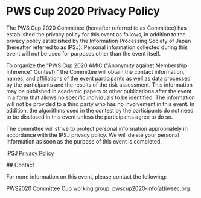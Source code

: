 # PWS Cup 2020 Privacy Policy

The PWS Cup 2020 Committee (hereafter referred to as Committee) has established the privacy policy for this event as follows, in addition to the privacy policy established by the Information Processing Society of Japan (hereafter referred to as IPSJ).
Personal information collected during this event will not be used for purposes other than the event itself.

To organize the "PWS Cup 2020 AMIC ("Anonymity against Membership Inference" Contest)," the Committee will obtain the contact information, names, and affiliations of the event participants as well as data processed by the participants and the results of the risk assessment.
This information may be published in academic papers or other publications after the event in a form that allows no specific individuals to be identified. The information will not be provided to a third party who has no involvement in this event. In addition, the algorithms used in the contest by the participants do not need to be disclosed in this event unless the participants agree to do so.

The committee will strive to protect personal information appropriately in accordance with the IPSJ privacy policy. We will delete your personal information as soon as the purpose of this event is completed.

[IPSJ Privacy Policy](https://www.ipsj.or.jp/english/privacypolicy_e.html)

## Contact

For more information on this event, please contact the following:

PWS2020 Committee Cup working group: pwscup2020-info(at)iwsec.org
